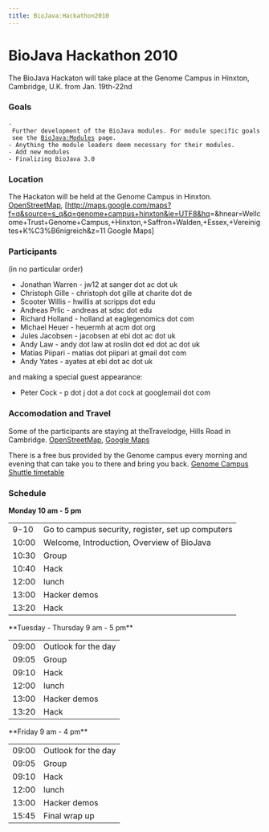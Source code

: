 ```yaml
---
title: BioJava:Hackathon2010
---
```


BioJava Hackathon 2010
======================

The BioJava Hackaton will take place at the Genome Campus in Hinxton,
Cambridge, U.K. from Jan. 19th-22nd

### Goals

`- Further development of the BioJava modules. For module specific goals see the `[`BioJava:Modules`](BioJava:Modules "wikilink")` page.`  
`- Anything the module leaders deem necessary for their modules.`  
`- Add new modules`  
`- Finalizing BioJava 3.0`

### Location

The Hackaton will be held at the Genome Campus in Hinxton.
[OpenStreetMap](http://www.openstreetmap.org/?minlon=0.179953664541245&minlat=52.0744361877441&maxlon=0.19097812473774&maxlat=52.08349609375),
[<http://maps.google.com/maps?f=q&source=s_q&q=genome+campus+hinxton&ie=UTF8&hq>=&hnear=Wellcome+Trust+Genome+Campus,+Hinxton,+Saffron+Walden,+Essex,+Vereinigtes+K%C3%B6nigreich&z=11
Google Maps]

### Participants

(in no particular order)

-   Jonathan Warren - jw12 at sanger dot ac dot uk
-   Christoph Gille - christoph dot gille at charite dot de
-   Scooter Willis - hwillis at scripps dot edu
-   Andreas Prlic - andreas at sdsc dot edu
-   Richard Holland - holland at eaglegenomics dot com
-   Michael Heuer - heuermh at acm dot org
-   Jules Jacobsen - jacobsen at ebi dot ac dot uk
-   Andy Law - andy dot law at roslin dot ed dot ac dot uk
-   Matias Piipari - matias dot piipari at gmail dot com
-   Andy Yates - ayates at ebi dot ac dot uk

and making a special guest appearance:

-   Peter Cock - p dot j dot a dot cock at googlemail dot com

### Accomodation and Travel

Some of the participants are staying at theTravelodge, Hills Road in
Cambridge.
[OpenStreetMap](http://www.openstreetmap.org/?minlon=0.135944694280624&minlat=52.189998626709&maxlon=0.136144712567329&maxlat=52.1902008056641),
[Google
Maps](http://maps.google.com/maps/place?cid=6821371219882759467&q=travelodge%2Bhills%2Broad%2Bcambridge)

There is a free bus provided by the Genome campus every morning and
evening that can take you to there and bring you back. [Genome Campus
Shuttle
timetable](http://www.ebi.ac.uk/Information/Travel/shuttle_timetable.html)

### Schedule

**Monday 10 am - 5 pm**

<table>
<tr>
<td>
9-10

</td>
<td>
Go to campus security, register, set up computers

</td>
</tr>
<tr>
<td>
10:00

</td>
<td>
Welcome, Introduction, Overview of BioJava

</td>
</tr>
<tr>
<td>
10:30

</td>
<td>
Group

</td>
</tr>
<tr>
<td>
10:40

</td>
<td>
Hack

</td>
</tr>
<tr>
<td>
12:00

</td>
<td>
lunch

</td>
</tr>
<tr>
<td>
13:00

</td>
<td>
Hacker demos

</td>
</tr>
<tr>
<td>
13:20

</td>
<td>
Hack

</td>
</tr>
</table>
**Tuesday - Thursday 9 am - 5 pm**

<table>
<tr>
<td>
09:00

</td>
<td>
Outlook for the day

</td>
</tr>
<tr>
<td>
09:05

</td>
<td>
Group

</td>
</tr>
<tr>
<td>
09:10

</td>
<td>
Hack

</td>
</tr>
<tr>
<td>
12:00

</td>
<td>
lunch

</td>
</tr>
<tr>
<td>
13:00

</td>
<td>
Hacker demos

</td>
</tr>
<tr>
<td>
13:20

</td>
<td>
Hack

</td>
</tr>
</table>
**Friday 9 am - 4 pm**

<table>
<tr>
<td>
09:00

</td>
<td>
Outlook for the day

</td>
</tr>
<tr>
<td>
09:05

</td>
<td>
Group

</td>
</tr>
<tr>
<td>
09:10

</td>
<td>
Hack

</td>
</tr>
<tr>
<td>
12:00

</td>
<td>
lunch

</td>
</tr>
<tr>
<td>
13:00

</td>
<td>
Hacker demos

</td>
</tr>
<tr>
<td>
15:45

</td>
<td>
Final wrap up

</td>
</tr>
</table>

